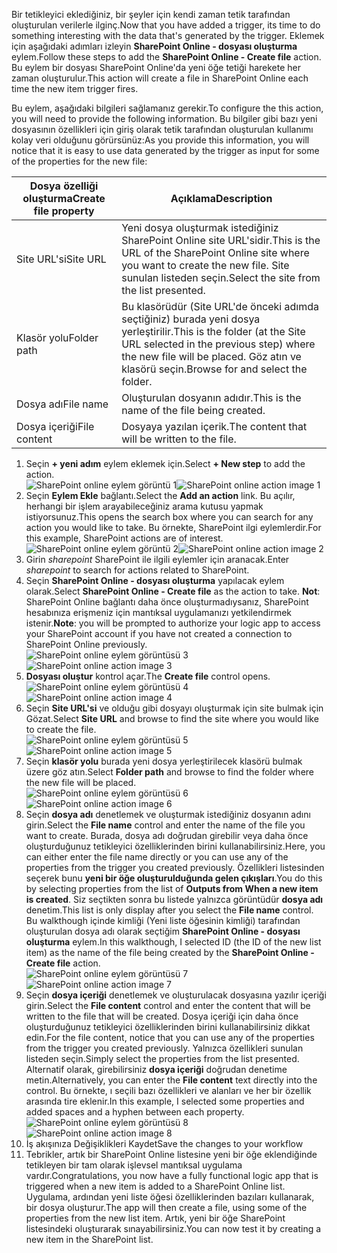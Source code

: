 <span data-ttu-id="e4cff-101">Bir tetikleyici eklediğiniz, bir şeyler için kendi zaman tetik tarafından oluşturulan verilerle ilginç.</span><span class="sxs-lookup"><span data-stu-id="e4cff-101">Now that you have added a trigger, its time to do something interesting with the data that's generated by the trigger.</span></span> <span data-ttu-id="e4cff-102">Eklemek için aşağıdaki adımları izleyin **SharePoint Online - dosyası oluşturma** eylem.</span><span class="sxs-lookup"><span data-stu-id="e4cff-102">Follow these steps to add the **SharePoint Online - Create file** action.</span></span> <span data-ttu-id="e4cff-103">Bu eylem bir dosyası SharePoint Online'da yeni öğe tetiği harekete her zaman oluşturulur.</span><span class="sxs-lookup"><span data-stu-id="e4cff-103">This action will create a file in SharePoint Online each time the new item trigger fires.</span></span> 

<span data-ttu-id="e4cff-104">Bu eylem, aşağıdaki bilgileri sağlamanız gerekir.</span><span class="sxs-lookup"><span data-stu-id="e4cff-104">To configure the this action, you will need to provide the following information.</span></span> <span data-ttu-id="e4cff-105">Bu bilgiler gibi bazı yeni dosyasının özellikleri için giriş olarak tetik tarafından oluşturulan kullanımı kolay veri olduğunu görürsünüz:</span><span class="sxs-lookup"><span data-stu-id="e4cff-105">As you provide this information, you will notice that it is easy to use data generated by the trigger as input for some of the properties for the new file:</span></span>

| <span data-ttu-id="e4cff-106">Dosya özelliği oluşturma</span><span class="sxs-lookup"><span data-stu-id="e4cff-106">Create file property</span></span> | <span data-ttu-id="e4cff-107">Açıklama</span><span class="sxs-lookup"><span data-stu-id="e4cff-107">Description</span></span> |
| --- | --- |
| <span data-ttu-id="e4cff-108">Site URL'si</span><span class="sxs-lookup"><span data-stu-id="e4cff-108">Site URL</span></span> |<span data-ttu-id="e4cff-109">Yeni dosya oluşturmak istediğiniz SharePoint Online site URL'sidir.</span><span class="sxs-lookup"><span data-stu-id="e4cff-109">This is the URL of the SharePoint Online site where you want to create the new file.</span></span> <span data-ttu-id="e4cff-110">Site sunulan listeden seçin.</span><span class="sxs-lookup"><span data-stu-id="e4cff-110">Select the site from the list presented.</span></span> |
| <span data-ttu-id="e4cff-111">Klasör yolu</span><span class="sxs-lookup"><span data-stu-id="e4cff-111">Folder path</span></span> |<span data-ttu-id="e4cff-112">Bu klasörüdür (Site URL'de önceki adımda seçtiğiniz) burada yeni dosya yerleştirilir.</span><span class="sxs-lookup"><span data-stu-id="e4cff-112">This is the folder (at the Site URL selected in the previous step) where the new file will be placed.</span></span> <span data-ttu-id="e4cff-113">Göz atın ve klasörü seçin.</span><span class="sxs-lookup"><span data-stu-id="e4cff-113">Browse for and select the folder.</span></span> |
| <span data-ttu-id="e4cff-114">Dosya adı</span><span class="sxs-lookup"><span data-stu-id="e4cff-114">File name</span></span> |<span data-ttu-id="e4cff-115">Oluşturulan dosyanın adıdır.</span><span class="sxs-lookup"><span data-stu-id="e4cff-115">This is the name of the file being created.</span></span> |
| <span data-ttu-id="e4cff-116">Dosya içeriği</span><span class="sxs-lookup"><span data-stu-id="e4cff-116">File content</span></span> |<span data-ttu-id="e4cff-117">Dosyaya yazılan içerik.</span><span class="sxs-lookup"><span data-stu-id="e4cff-117">The content that will be written to the file.</span></span> |

1. <span data-ttu-id="e4cff-118">Seçin **+ yeni adım** eylem eklemek için.</span><span class="sxs-lookup"><span data-stu-id="e4cff-118">Select **+ New step** to add the action.</span></span>  
   <span data-ttu-id="e4cff-119">![SharePoint online eylem görüntü 1](./media/connectors-create-api-sharepointonline/action-1.png)</span><span class="sxs-lookup"><span data-stu-id="e4cff-119">![SharePoint online action image 1](./media/connectors-create-api-sharepointonline/action-1.png)</span></span>  
2. <span data-ttu-id="e4cff-120">Seçin **Eylem Ekle** bağlantı.</span><span class="sxs-lookup"><span data-stu-id="e4cff-120">Select the **Add an action** link.</span></span> <span data-ttu-id="e4cff-121">Bu açılır, herhangi bir işlem arayabileceğiniz arama kutusu yapmak istiyorsunuz.</span><span class="sxs-lookup"><span data-stu-id="e4cff-121">This opens the search box where you can search for any action you would like to take.</span></span> <span data-ttu-id="e4cff-122">Bu örnekte, SharePoint ilgi eylemlerdir.</span><span class="sxs-lookup"><span data-stu-id="e4cff-122">For this example, SharePoint actions are of interest.</span></span>    
   <span data-ttu-id="e4cff-123">![SharePoint online eylem görüntü 2](./media/connectors-create-api-sharepointonline/action-2.png)</span><span class="sxs-lookup"><span data-stu-id="e4cff-123">![SharePoint online action image 2](./media/connectors-create-api-sharepointonline/action-2.png)</span></span>    
3. <span data-ttu-id="e4cff-124">Girin *sharepoint* SharePoint ile ilgili eylemler için aranacak.</span><span class="sxs-lookup"><span data-stu-id="e4cff-124">Enter *sharepoint* to search for actions related to SharePoint.</span></span>
4. <span data-ttu-id="e4cff-125">Seçin **SharePoint Online - dosyası oluşturma** yapılacak eylem olarak.</span><span class="sxs-lookup"><span data-stu-id="e4cff-125">Select **SharePoint Online - Create file** as the action to take.</span></span>   <span data-ttu-id="e4cff-126">**Not**: SharePoint Online bağlantı daha önce oluşturmadıysanız, SharePoint hesabınıza erişmeniz için mantıksal uygulamanızı yetkilendirmek istenir.</span><span class="sxs-lookup"><span data-stu-id="e4cff-126">**Note**: you will be prompted to authorize your logic app to access your SharePoint account if you have not created a connection to SharePoint Online previously.</span></span>    
   <span data-ttu-id="e4cff-127">![SharePoint online eylem görüntüsü 3](./media/connectors-create-api-sharepointonline/action-3.png)</span><span class="sxs-lookup"><span data-stu-id="e4cff-127">![SharePoint online action image 3](./media/connectors-create-api-sharepointonline/action-3.png)</span></span>    
5. <span data-ttu-id="e4cff-128">**Dosyası oluştur** kontrol açar.</span><span class="sxs-lookup"><span data-stu-id="e4cff-128">The **Create file** control opens.</span></span>   
   <span data-ttu-id="e4cff-129">![SharePoint online eylem görüntüsü 4](./media/connectors-create-api-sharepointonline/action-4.png)</span><span class="sxs-lookup"><span data-stu-id="e4cff-129">![SharePoint online action image 4](./media/connectors-create-api-sharepointonline/action-4.png)</span></span>     
6. <span data-ttu-id="e4cff-130">Seçin **Site URL'si** ve olduğu gibi dosyayı oluşturmak için site bulmak için Gözat.</span><span class="sxs-lookup"><span data-stu-id="e4cff-130">Select **Site URL** and browse to find the site where you would like to create the file.</span></span>     
   <span data-ttu-id="e4cff-131">![SharePoint online eylem görüntüsü 5](./media/connectors-create-api-sharepointonline/action-5.png)</span><span class="sxs-lookup"><span data-stu-id="e4cff-131">![SharePoint online action image 5](./media/connectors-create-api-sharepointonline/action-5.png)</span></span>  
7. <span data-ttu-id="e4cff-132">Seçin **klasör yolu** burada yeni dosya yerleştirilecek klasörü bulmak üzere göz atın.</span><span class="sxs-lookup"><span data-stu-id="e4cff-132">Select **Folder path** and browse to find the folder where the new file will be placed.</span></span>  
   <span data-ttu-id="e4cff-133">![SharePoint online eylem görüntüsü 6](./media/connectors-create-api-sharepointonline/action-6.png)</span><span class="sxs-lookup"><span data-stu-id="e4cff-133">![SharePoint online action image 6](./media/connectors-create-api-sharepointonline/action-6.png)</span></span>  
8. <span data-ttu-id="e4cff-134">Seçin **dosya adı** denetlemek ve oluşturmak istediğiniz dosyanın adını girin.</span><span class="sxs-lookup"><span data-stu-id="e4cff-134">Select the **File name** control and enter the name of the file you want to create.</span></span> <span data-ttu-id="e4cff-135">Burada, dosya adı doğrudan girebilir veya daha önce oluşturduğunuz tetikleyici özelliklerinden birini kullanabilirsiniz.</span><span class="sxs-lookup"><span data-stu-id="e4cff-135">Here, you can either enter the file name directly or you can use any of the properties from the trigger you created previously.</span></span> <span data-ttu-id="e4cff-136">Özellikleri listesinden seçerek bunu **yeni bir öğe oluşturulduğunda gelen çıkışları**.</span><span class="sxs-lookup"><span data-stu-id="e4cff-136">You do this by selecting properties from the list of **Outputs from When a new item is created**.</span></span> <span data-ttu-id="e4cff-137">Siz seçtikten sonra bu listede yalnızca görüntüdür **dosya adı** denetim.</span><span class="sxs-lookup"><span data-stu-id="e4cff-137">This list is only display after you select the **File name** control.</span></span> <span data-ttu-id="e4cff-138">Bu walkthough içinde kimliği (Yeni liste öğesinin kimliği) tarafından oluşturulan dosya adı olarak seçtiğim **SharePoint Online - dosyası oluşturma** eylem.</span><span class="sxs-lookup"><span data-stu-id="e4cff-138">In this walkthough, I selected ID (the ID of the new list item) as the name of the file being created by the **SharePoint Online - Create file** action.</span></span>    
   <span data-ttu-id="e4cff-139">![SharePoint online eylem görüntüsü 7](./media/connectors-create-api-sharepointonline/action-7.png)</span><span class="sxs-lookup"><span data-stu-id="e4cff-139">![SharePoint online action image 7](./media/connectors-create-api-sharepointonline/action-7.png)</span></span>  
9. <span data-ttu-id="e4cff-140">Seçin **dosya içeriği** denetlemek ve oluşturulacak dosyasına yazılır içeriği girin.</span><span class="sxs-lookup"><span data-stu-id="e4cff-140">Select the **File content** control and enter the content that will be written to the file that will be created.</span></span> <span data-ttu-id="e4cff-141">Dosya içeriği için daha önce oluşturduğunuz tetikleyici özelliklerinden birini kullanabilirsiniz dikkat edin.</span><span class="sxs-lookup"><span data-stu-id="e4cff-141">For the file content, notice that you can use any of the properties from the trigger you created previously.</span></span> <span data-ttu-id="e4cff-142">Yalnızca özellikleri sunulan listeden seçin.</span><span class="sxs-lookup"><span data-stu-id="e4cff-142">Simply select the properties from the list presented.</span></span> <span data-ttu-id="e4cff-143">Alternatif olarak, girebilirsiniz **dosya içeriği** doğrudan denetime metin.</span><span class="sxs-lookup"><span data-stu-id="e4cff-143">Alternatively, you can enter the **File content** text directly into the control.</span></span> <span data-ttu-id="e4cff-144">Bu örnekte, ı seçili bazı özellikleri ve alanları ve her bir özellik arasında tire eklenir.</span><span class="sxs-lookup"><span data-stu-id="e4cff-144">In this example, I selected some properties and added spaces and a hyphen between each property.</span></span>        
   <span data-ttu-id="e4cff-145">![SharePoint online eylem görüntüsü 8](./media/connectors-create-api-sharepointonline/action-8.png)</span><span class="sxs-lookup"><span data-stu-id="e4cff-145">![SharePoint online action image 8](./media/connectors-create-api-sharepointonline/action-8.png)</span></span>  
10. <span data-ttu-id="e4cff-146">İş akışınıza Değişiklikleri Kaydet</span><span class="sxs-lookup"><span data-stu-id="e4cff-146">Save the changes to your workflow</span></span>  
11. <span data-ttu-id="e4cff-147">Tebrikler, artık bir SharePoint Online listesine yeni bir öğe eklendiğinde tetikleyen bir tam olarak işlevsel mantıksal uygulama vardır.</span><span class="sxs-lookup"><span data-stu-id="e4cff-147">Congratulations, you now have a fully functional logic app that is triggered when a new item is added to a SharePoint Online list.</span></span> <span data-ttu-id="e4cff-148">Uygulama, ardından yeni liste öğesi özelliklerinden bazıları kullanarak, bir dosya oluşturur.</span><span class="sxs-lookup"><span data-stu-id="e4cff-148">The app will then create a file, using some of the properties from the new list item.</span></span>  <span data-ttu-id="e4cff-149">Artık, yeni bir öğe SharePoint listesindeki oluşturarak sınayabilirsiniz.</span><span class="sxs-lookup"><span data-stu-id="e4cff-149">You can now test it by creating a new item in the SharePoint list.</span></span> 

